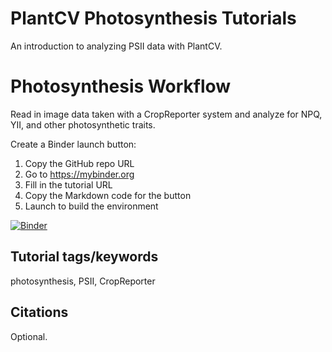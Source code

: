 # PlantCV Photosynthesis Tutorials

An introduction to analyzing PSII data with PlantCV.

# Photosynthesis Workflow

Read in image data taken with a CropReporter system and analyze for NPQ, YII, and other photosynthetic traits. 

Create a Binder launch button:

1. Copy the GitHub repo URL
2. Go to https://mybinder.org
3. Fill in the tutorial URL
4. Copy the Markdown code for the button
5. Launch to build the environment

[![Binder](https://mybinder.org/badge_logo.svg)](https://mybinder.org/v2/gh/danforthcenter/plantcv-tutorial-template/HEAD)

## Tutorial tags/keywords

photosynthesis, PSII, CropReporter

## Citations

Optional.
